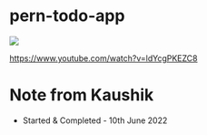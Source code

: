 # pern-todo-app

<img src="https://www.freecodecamp.org/news/content/images/size/w2000/2020/03/PERN.png" />

https://www.youtube.com/watch?v=ldYcgPKEZC8

# Note from Kaushik
 - Started & Completed - 10th June 2022